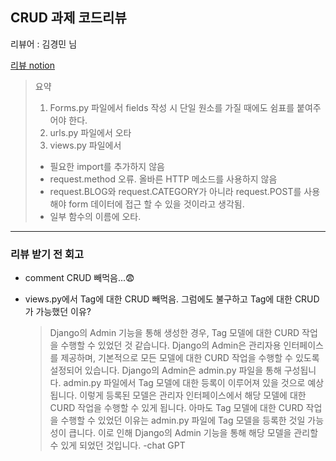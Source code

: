 ## CRUD 과제 코드리뷰

리뷰어 : 김경민 님

[리뷰 notion](https://www.notion.so/Task3_-2e5b4ec5b8fe42128ccb3f168faf2761)

> 요약
> 1. Forms.py 파일에서 fields 작성 시 단일 원소를 가질 때에도 쉼표를 붙여주어야 한다.
> 2. urls.py 파일에서 오타
> 3. views.py 파일에서
>  * 필요한 import를 추가하지 않음
>  * request.method 오류. 올바른 HTTP 메소드를 사용하지 않음
>  * request.BLOG와 request.CATEGORY가 아니라 request.POST를 사용해야 form 데이터에 접근 할 수 있을 것이라고 생각됨.
>  * 일부 함수의 이름에 오타.


---


### 리뷰 받기 전 회고
 - comment CRUD 빼먹음...😨
 - views.py에서 Tag에 대한 CRUD 빼먹음.
   그럼에도 불구하고 Tag에 대한 CRUD가 가능했던 이유?
   
    > Django의 Admin 기능을 통해 생성한 경우, Tag 모델에 대한 CURD 작업을 수행할 수 있었던 것 같습니다. Django의 Admin은 관리자용 인터페이스를 제공하며, 기본적으로 모든 모델에 대한 CURD 작업을 수행할 수 있도록 설정되어 있습니다.
    > Django의 Admin은 admin.py 파일을 통해 구성됩니다. admin.py 파일에서 Tag 모델에 대한 등록이 이루어져 있을 것으로 예상됩니다. 이렇게 등록된 모델은 관리자 인터페이스에서 해당 모델에 대한 CURD 작업을 수행할 수 있게 됩니다.
    > 아마도 Tag 모델에 대한 CURD 작업을 수행할 수 있었던 이유는 admin.py 파일에 Tag 모델을 등록한 것일 가능성이 큽니다. 이로 인해 Django의 Admin 기능을 통해 해당 모델을 관리할 수 있게 되었던 것입니다. -chat GPT
